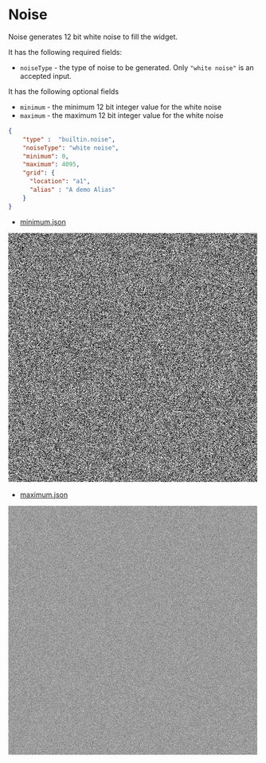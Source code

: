 # Noise

Noise generates 12 bit white noise to fill the widget.

It has the following required fields:

- `noiseType` - the type of noise to be generated. Only 
`"white noise"` is an accepted input.

It has the following optional fields

- `minimum` - the minimum 12 bit integer value for the white noise
- `maximum` - the maximum 12 bit integer value for the white noise

```json
{
    "type" :  "builtin.noise",
    "noiseType": "white noise",
    "minimum": 0,
    "maximum": 4095,
    "grid": {
      "location": "a1",
      "alias" : "A demo Alias"
    }
}
```

- [minimum.json](../../exampleJson/builtin.noise/minimum-example.json)

![image](../../exampleJson/builtin.noise/minimum-example.png)

- [maximum.json](../../exampleJson/builtin.noise/maximum-example.json)

![image](../../exampleJson/builtin.noise/maximum-example.png)
